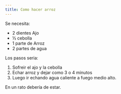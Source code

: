 ```yaml
---
title: Como hacer arroz
---
```


Se necesita:
* 2 dientes Ajo
* ½ cebolla
* 1 parte de Arroz
* 2 partes de agua

Los pasos seria:
1. Sofreir el ajo y la cebolla
2. Echar arroz y dejar como 3 o 4 minutos
3. Luego ir echando agua caliente a fuego medio alto.

En un rato debería de estar.
